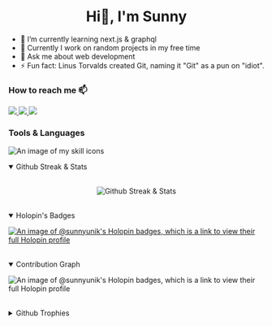 <h1 align="center"> Hi👋, I'm Sunny</h1>

<!--
**Sunny-unik/Sunny-unik** is a ✨ _special_ ✨ repository because its `README.md` (this file) appears on your GitHub profile.
Here are some ideas to get you started:
- 👯 I’m looking to collaborate on ...
- 🤔 I’m looking for help with ...
- 😄 Pronouns: ...
-->

<ul>
    <li>🌱 I’m currently learning next.js & graphql </li>
    <li>🔭 Currently I work on random projects in my free time</li>
    <li>💬 Ask me about web development</li>
    <li>⚡ Fun fact: Linus Torvalds created Git, naming it "Git" as a pun on "idiot".</li>
</ul>

### How to reach me 📫

<a target="_blank" href="https://www.twitter.com/sunnyunik/">
<img src="https://img.shields.io/badge/Twitter-%231DA1F2.svg?style=for-the-badge&logo=Twitter&logoColor=white">
</a>
<a target="_blank" href="https://www.instagram.com/sunny.gandhwani/">
<img src="https://img.shields.io/badge/Instagram-%23E4405F.svg?style=for-the-badge&logo=Instagram&logoColor=white&color=rgb(266,50,75)">
</a>
<!-- <a href="https://t.me/sunnygandhwani/">
<img src="https://img.shields.io/badge/telegram-2CA5E0?style=for-the-badge&logo=telegram&logoColor=white">
</a> -->
<!-- <a href="https://t.me/sunnygandhwani/">
<img src="https://cdn.jsdelivr.net/npm/simple-icons@3.0.1/icons/dev-dot-to.svg">
</a> -->
<a target="_blank" href="https://www.linkedin.com/in/sunny-gandhwani-b4b6ab20b/">
<img src="https://img.shields.io/badge/Linkedin-%231DA1F2.svg?style=for-the-badge&logo=Linkedin&logoColor=white">
</a>

### Tools & Languages

![An image of my skill icons](https://skillicons.dev/icons?i=git,vscode,bootstrap,tailwind,js,nodejs,ts,react,redux,nextjs,jest,mongo,postman,vercel,netlify)

<details open>
<summary>Github Streak & Stats</summary>
<br/>
<div align="center">

![Github Streak & Stats](https://github-readme-streak-stats.herokuapp.com/?user=sunny-unik&theme=dracula)

</div>
</details>
<br/>

<details open>
<summary>Holopin's Badges</summary>

[![An image of @sunnyunik's Holopin badges, which is a link to view their full Holopin profile](https://holopin.me/sunnyunik)](https://holopin.io/@sunnyunik)

</details>
<br/>

<details open>
<summary>Contribution Graph</summary>

![An image of @sunnyunik's Holopin badges, which is a link to view their full Holopin profile](https://github-readme-activity-graph.vercel.app/graph?username=sunny-unik&theme=rogue&custom_title=Last%20Month%20Contribution%20Graph)

</details>
<br/>

<details>
<summary>Github Trophies</summary>

![An image of @sunnyunik's Holopin badges, which is a link to view their full Holopin profile](https://github-profile-trophy.vercel.app/?username=sunny-unik&theme=onestar&title=Joined2020,Commits,PR,Repositories,Experience,Issues,Reviews)

</details>
